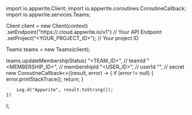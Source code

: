 import io.appwrite.Client;
import io.appwrite.coroutines.CoroutineCallback;
import io.appwrite.services.Teams;

Client client = new Client(context)
    .setEndpoint("https://<REGION>.cloud.appwrite.io/v1") // Your API Endpoint
    .setProject("<YOUR_PROJECT_ID>"); // Your project ID

Teams teams = new Teams(client);

teams.updateMembershipStatus(
    "<TEAM_ID>", // teamId 
    "<MEMBERSHIP_ID>", // membershipId 
    "<USER_ID>", // userId 
    "<SECRET>", // secret 
    new CoroutineCallback<>((result, error) -> {
        if (error != null) {
            error.printStackTrace();
            return;
        }

        Log.d("Appwrite", result.toString());
    })
);

